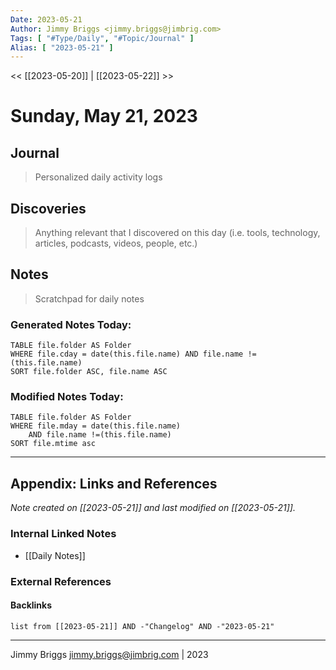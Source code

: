```yaml
---
Date: 2023-05-21
Author: Jimmy Briggs <jimmy.briggs@jimbrig.com>
Tags: [ "#Type/Daily", "#Topic/Journal" ]
Alias: [ "2023-05-21" ]
---
```


<< [[2023-05-20]] | [[2023-05-22]] >>

# Sunday, May 21, 2023

## Journal

> Personalized daily activity logs

## Discoveries

> Anything relevant that I discovered on this day (i.e. tools, technology, articles, podcasts, videos, people, etc.)

## Notes

> Scratchpad for daily notes

### Generated Notes Today:

```dataview
TABLE file.folder AS Folder 
WHERE file.cday = date(this.file.name) AND file.name !=(this.file.name) 
SORT file.folder ASC, file.name ASC
```

### Modified Notes Today:

```dataview
TABLE file.folder AS Folder
WHERE file.mday = date(this.file.name) 
	AND file.name !=(this.file.name)
SORT file.mtime asc
```

***

## Appendix: Links and References

*Note created on [[2023-05-21]] and last modified on [[2023-05-21]].*

### Internal Linked Notes

- [[Daily Notes]]

### External References

#### Backlinks

```dataview
list from [[2023-05-21]] AND -"Changelog" AND -"2023-05-21"
```


***

Jimmy Briggs <jimmy.briggs@jimbrig.com> | 2023